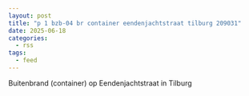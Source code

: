 ```yaml
---
layout: post
title: "p 1 bzb-04 br container eendenjachtstraat tilburg 209031"
date: 2025-06-18
categories: 
  - rss
tags: 
  - feed
---
```


Buitenbrand (container) op Eendenjachtstraat in Tilburg
